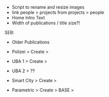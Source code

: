 - Script to rename and resize images
- link people > projects from projects > people
- Home Intro Text
- Width of publications / title size?!

SEB:
- Older Publications

- Polizei     > Create > 
- UBA 1       > Create >
- UBA 2       > ??
- Smart City  > Create > 
- Parametric  > Create > BASE > 

